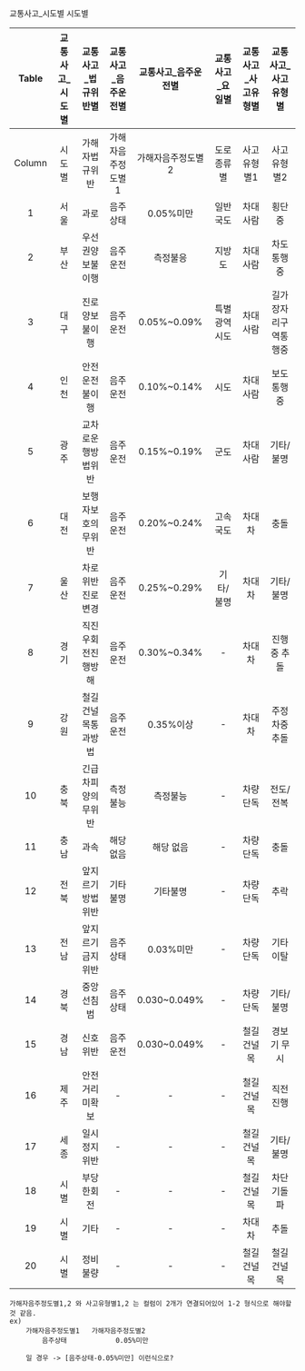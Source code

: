 교통사고_시도별
시도별

| Table | 교통사고_시도별 |교통사고_법규위반별 | 교통사고_음주운전별 | 교통사고_음주운전별 | 교통사고_요일별 | 교통사고_사고유형별 | 교통사고_사고유형별 |
| :---: | :---: | :---: | :---: | :---: | :---: | :---: | :---: |
| Column | 시도별 | 가해자법규위반 | 가해자음주정도별1 | 가해자음주정도별2 | 도로종류별 | 사고유형별1 | 사고유형별2 |
| 1 | 서울 | 과로 | 음주상태 | 0.05%미만 | 일반국도 | 차대사람 | 횡단중 |
| 2 | 부산 | 우선권양보불이행 | 음주운전 | 측정불응 | 지방도 | 차대사람 | 차도통행중 |
| 3 | 대구 | 진로양보불이행 | 음주운전 | 0.05%~0.09% | 특별광역시도 | 차대사람 | 길가장자리구역통행중 |
| 4 | 인천 | 안전운전불이행 | 음주운전 | 0.10%~0.14% | 시도 | 차대사람 | 보도통행중 |
| 5 | 광주 | 교차로운행방법위반 | 음주운전 | 0.15%~0.19% | 군도 | 차대사람 | 기타/불명 |
| 6 | 대전 | 보행자보호의무위반 | 음주운전 | 0.20%~0.24% | 고속국도 | 차대차 | 충돌 |
| 7 | 울산 | 차로위반진로변경 | 음주운전 | 0.25%~0.29% | 기타/불명 | 차대차 | 기타/불명 |
| 8 | 경기 | 직진우회전진행방해 | 음주운전 | 0.30%~0.34% | - | 차대차 | 진행중 추돌 |
| 9 | 강원 | 철길건널목통과방법 | 음주운전 | 0.35%이상 | - | 차대차 | 주정차중 추돌 |
| 10 | 충북 | 긴급차피양의무위반 | 측정불능 | 측정불능 | - | 차량단독 | 전도/전복 |
| 11 | 충남 | 과속 | 해당없음 | 해당 없음 | - | 차량단독 | 충돌 |
| 12 | 전북 | 앞지르기방법위반 | 기타불명 | 기타불명 | - | 차량단독 | 추락 |
| 13 | 전남 | 앞지르기금지위반 | 음주상태 | 0.03%미만 | - | 차량단독 | 기타이탈 |
| 14 | 경북 | 중앙선침범 | 음주상태 | 0.030~0.049% | - | 차량단독 | 기타/불명 |
| 15 | 경남 | 신호위반 | 음주운전 | 0.030~0.049% | - | 철길건널목 | 경보기 무시 |
| 16 | 제주 | 안전거리미확보 | - | - | - | 철길건널목 | 직전진행 |
| 17 | 세종 | 일시정지위반 | - | - | - | 철길건널목 | 기타/불명 |
| 18 | 시별 | 부당한회전 | - | - | - | 철길건널목 | 차단기돌파 |
| 19 | 시별 | 기타 | - | - | - | 차대차 | 추돌 |
| 20 | 시별 | 정비불량 | - | - | - | 철길건널목 | 철길건널목 |

```
가해자음주정도별1,2 와 사고유형별1,2 는 컬럼이 2개가 연결되어있어 1-2 형식으로 해야할 것 같음.
ex)
    가해자음주정도별1   가해자음주정도별2
        음주상태            0.05%미만  
    
    일 경우 -> [음주상태-0.05%미만] 이런식으로?
```
